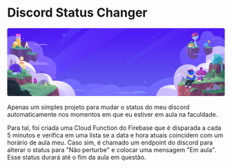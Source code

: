 # Discord Status Changer

<img src="./discord_banner.png"/>

Apenas um simples projeto para mudar o status do meu discord automaticamente nos momentos em que eu estiver em aula na faculdade.

Para tal, foi criada uma Cloud Function do Firebase que é disparada a cada 5 minutos e verifica em uma lista se a data e hora atuais coincidem com um horário de aula meu. Caso sim, é chamado um endpoint do discord para alterar o status para "Não perturbe" e colocar uma mensagem "Em aula". Esse status durará até o fim da aula em questão.
